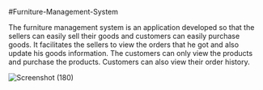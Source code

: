 #Furniture-Management-System

The furniture management system is an application developed so that the sellers can easily sell their goods and customers can easily purchase goods.
It facilitates the sellers to view the orders that he got and also update his goods information. 
The customers can only view the products and purchase the products. Customers can also view their order history.

![Screenshot (180)](https://user-images.githubusercontent.com/68883142/102886863-eb0b8900-447b-11eb-972d-fdc05c68f336.png)

